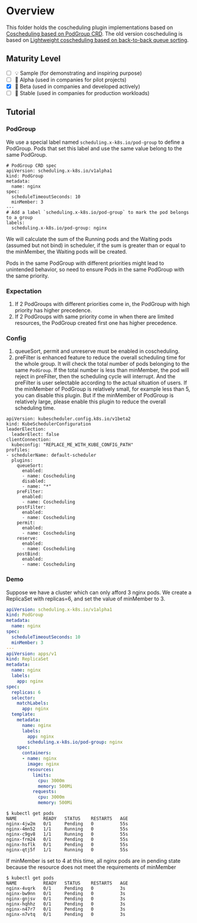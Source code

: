 # Overview

This folder holds the coscheduling plugin implementations based on [Coscheduling based on PodGroup CRD](https://github.com/kubernetes-sigs/scheduler-plugins/tree/master/kep/42-podgroup-coscheduling). The old version coscheduling is based on [Lightweight coscheduling based on back-to-back queue
 sorting](https://github.com/kubernetes-sigs/scheduler-plugins/tree/master/kep/2-lightweight-coscheduling).

## Maturity Level

<!-- Check one of the values: Sample, Alpha, Beta, GA -->

- [ ] 💡 Sample (for demonstrating and inspiring purpose)
- [ ] 👶 Alpha (used in companies for pilot projects)
- [x] 👦 Beta (used in companies and developed actively)
- [ ] 👨 Stable (used in companies for production workloads)

## Tutorial

### PodGroup

We use a special label named `scheduling.x-k8s.io/pod-group` to define a PodGroup. Pods that set this label and use the same value belong to the same PodGroup.

```
# PodGroup CRD spec
apiVersion: scheduling.x-k8s.io/v1alpha1
kind: PodGroup
metadata:
  name: nginx
spec:
  scheduleTimeoutSeconds: 10
  minMember: 3
---
# Add a label `scheduling.x-k8s.io/pod-group` to mark the pod belongs to a group
labels:
  scheduling.x-k8s.io/pod-group: nginx
```

We will calculate the sum of the Running pods and the Waiting pods (assumed but not bind) in scheduler, if the sum is greater than or equal to the minMember, the Waiting pods
will be created.

Pods in the same PodGroup with different priorities might lead to unintended behavior, so need to ensure Pods in the same PodGroup with the same priority.

### Expectation

1. If 2 PodGroups with different priorities come in, the PodGroup with high priority has higher precedence.
2. If 2 PodGroups with same priority come in when there are limited resources, the PodGroup created first one has higher precedence.

### Config

1. queueSort, permit and unreserve must be enabled in coscheduling.
2. preFilter is enhanced feature to reduce the overall scheduling time for the whole group. It will check the total number of pods belonging to the same `PodGroup`. If the total number is less than minMember, the pod will reject in preFilter, then the scheduling cycle will interrupt. And the preFilter is user selectable according to the actual situation of users. If the minMember of PodGroup is relatively small, for example less than 5, you can disable this plugin. But if the minMember of PodGroup is relatively large, please enable this plugin to reduce the overall scheduling time.

```
apiVersion: kubescheduler.config.k8s.io/v1beta2
kind: KubeSchedulerConfiguration
leaderElection:
  leaderElect: false
clientConnection:
  kubeconfig: "REPLACE_ME_WITH_KUBE_CONFIG_PATH"
profiles:
- schedulerName: default-scheduler
  plugins:
    queueSort:
      enabled:
      - name: Coscheduling
      disabled:
      - name: "*"
    preFilter:
      enabled:
      - name: Coscheduling
    postFilter:
      enabled:
      - name: Coscheduling
    permit:
      enabled:
      - name: Coscheduling
    reserve:
      enabled:
      - name: Coscheduling
    postBind:
      enabled:
      - name: Coscheduling
```

### Demo

Suppose we have a cluster which can only afford 3 nginx pods. We create a ReplicaSet with replicas=6, and set the value of minMember to 3.
```yaml
apiVersion: scheduling.x-k8s.io/v1alpha1
kind: PodGroup
metadata:
  name: nginx
spec:
  scheduleTimeoutSeconds: 10
  minMember: 3
---
apiVersion: apps/v1
kind: ReplicaSet
metadata:
  name: nginx
  labels:
    app: nginx
spec:
  replicas: 6
  selector:
    matchLabels:
      app: nginx
  template:
    metadata:
      name: nginx
      labels:
        app: nginx
        scheduling.x-k8s.io/pod-group: nginx
    spec:
      containers:
      - name: nginx
        image: nginx
        resources:
          limits:
            cpu: 3000m
            memory: 500Mi
          requests:
            cpu: 3000m
            memory: 500Mi
```

```script
$ kubectl get pods
NAME          READY   STATUS    RESTARTS   AGE
nginx-4jw2m   0/1     Pending   0          55s
nginx-4mn52   1/1     Running   0          55s
nginx-c9gv8   1/1     Running   0          55s
nginx-frm24   0/1     Pending   0          55s
nginx-hsflk   0/1     Pending   0          55s
nginx-qtj5f   1/1     Running   0          55s
```

If minMember is set to 4 at this time, all nginx pods are in pending state because the resource does not meet the requirements of minMember
```script
$ kubectl get pods
NAME          READY   STATUS    RESTARTS   AGE
nginx-4vqrk   0/1     Pending   0          3s
nginx-bw9nn   0/1     Pending   0          3s
nginx-gnjsv   0/1     Pending   0          3s
nginx-hqhhz   0/1     Pending   0          3s
nginx-n47r7   0/1     Pending   0          3s
nginx-n7vtq   0/1     Pending   0          3s
```
